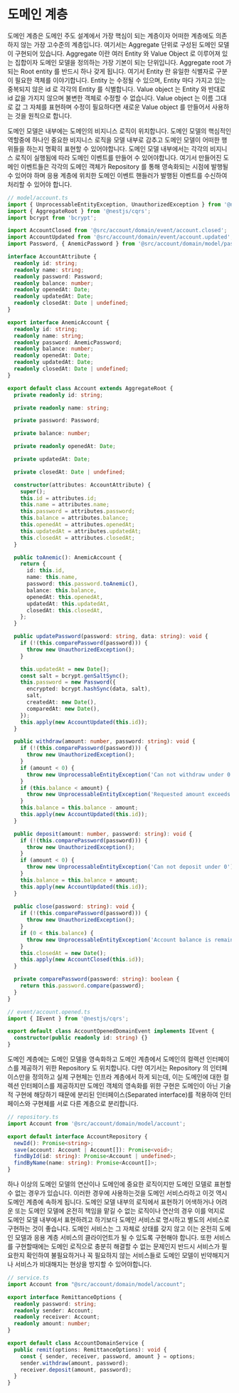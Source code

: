 # 도메인 계층

도메인 계층은 도메인 주도 설계에서 가장 핵심이 되는 계층이자 어떠한 계층에도 의존하지 않는 가장 고수준의 계층입니다. 여기서는 Aggregate 단위로 구성된 도메인 모델이 구현되어 있습니다. Aggregate 이란 여러 Entity 와 Value Object 로 이루어져 있는 집합이자 도메인 모델을 정의하는 가장 기본이 되는 단위입니다. Aggregate root 가 되는 Root entity 를 반드시 하나 갖게 됩니다. 여기서 Entity 란 유일한 식별자로 구분이 필요한 객체를 이야기합니다. Entity 는 수정될 수 있으며, Entity 마다 가지고 있는 중복되지 않은 id 로 각각의 Entity 를 식별합니다. Value object 는 Entity 와 반대로 id 값을 가지지 않으며 불변한 객체로 수정할 수 없습니다. Value object 는 이름 그대로 값 그 자체를 표현하며 수정이 필요하다면 새로운 Value object 를 만들어서 사용하는 것을 원칙으로 합니다.

도메인 모델은 내부에는 도메인의 비지니스 로직이 위치합니다. 도메인 모델의 핵심적인 역할중에 하나인 중요한 비지니스 로직을 모델 내부로 감추고 도메인 모델이 어떠한 행위들을 하는지 명확히 표현할 수 있어야합니다. 도메인 모델 내부에서는 각각의 비지니스 로직이 실행됨에 따라 도메인 이벤트를 만들어 수 있어야합니다. 여기서 만들어진 도메인 이벤트들은 각각의 도메인 객체가 Repository 를 통해 영속화되는 시점에 발행될 수 있어야 하며 응용 계층에 위치한 도메인 이벤트 핸들러가 발행된 이벤트를 수신하여 처리할 수 있어야 합니다.

```typescript
// model/account.ts
import { UnprocessableEntityException, UnauthorizedException } from '@nestjs/common';
import { AggregateRoot } from '@nestjs/cqrs';
import bcrypt from 'bcrypt';

import AccountClosed from '@src/account/domain/event/account.closed';
import AccountUpdated from '@src/account/domain/event/account.updated';
import Password, { AnemicPassword } from '@src/account/domain/model/password';

interface AccountAttribute {
  readonly id: string;
  readonly name: string;
  readonly password: Password;
  readonly balance: number;
  readonly openedAt: Date;
  readonly updatedAt: Date;
  readonly closedAt: Date | undefined;
}

export interface AnemicAccount {
  readonly id: string;
  readonly name: string;
  readonly password: AnemicPassword;
  readonly balance: number;
  readonly openedAt: Date;
  readonly updatedAt: Date;
  readonly closedAt: Date | undefined;
}

export default class Account extends AggregateRoot {
  private readonly id: string;

  private readonly name: string;

  private password: Password;

  private balance: number;

  private readonly openedAt: Date;

  private updatedAt: Date;

  private closedAt: Date | undefined;

  constructor(attributes: AccountAttribute) {
    super();
    this.id = attributes.id;
    this.name = attributes.name;
    this.password = attributes.password;
    this.balance = attributes.balance;
    this.openedAt = attributes.openedAt;
    this.updatedAt = attributes.updatedAt;
    this.closedAt = attributes.closedAt;
  }

  public toAnemic(): AnemicAccount {
    return {
      id: this.id,
      name: this.name,
      password: this.password.toAnemic(),
      balance: this.balance,
      openedAt: this.openedAt,
      updatedAt: this.updatedAt,
      closedAt: this.closedAt,
    };
  }

  public updatePassword(password: string, data: string): void {
    if (!(this.comparePassword(password))) {
      throw new UnauthorizedException();
    }

    this.updatedAt = new Date();
    const salt = bcrypt.genSaltSync();
    this.password = new Password({
      encrypted: bcrypt.hashSync(data, salt),
      salt,
      createdAt: new Date(),
      comparedAt: new Date(),
    });
    this.apply(new AccountUpdated(this.id));
  }

  public withdraw(amount: number, password: string): void {
    if (!(this.comparePassword(password))) {
      throw new UnauthorizedException();
    }
    if (amount < 0) {
      throw new UnprocessableEntityException('Can not withdraw under 0');
    }
    if (this.balance < amount) {
      throw new UnprocessableEntityException('Requested amount exceeds your withdrawal limit');
    }
    this.balance = this.balance - amount;
    this.apply(new AccountUpdated(this.id));
  }

  public deposit(amount: number, password: string): void {
    if (!(this.comparePassword(password))) {
      throw new UnauthorizedException();
    }
    if (amount < 0) {
      throw new UnprocessableEntityException('Can not deposit under 0')
    }
    this.balance = this.balance + amount;
    this.apply(new AccountUpdated(this.id));
  }
  
  public close(password: string): void {
    if (!(this.comparePassword(password))) {
      throw new UnauthorizedException();
    }    
    if (0 < this.balance) {
      throw new UnprocessableEntityException('Account balance is remained');
    }
    this.closedAt = new Date();
    this.apply(new AccountClosed(this.id));
  }

  private comparePassword(password: string): boolean {
    return this.password.compare(password);
  }
}

```

```typescript
// event/account.opened.ts
import { IEvent } from '@nestjs/cqrs';

export default class AccountOpenedDomainEvent implements IEvent {
  constructor(public readonly id: string) {}
}

```

도메인 계층에는 도메인 모델을 영속화하고 도메인 계층에서 도메인의 컬렉션 인터페이스를 제공하기 위한 Repository 도 위치합니다. 다만 여기서는 Repository 의 인터페이스만을 정의하고 실제 구현체는 인프라 계층에서 하게 되는데, 이는 도메인에 대한 컬렉션 인터페이스를 제공하지만 도메인 객체의 영속화를 위한 구현은 도메인이 아닌 기술적 구현에 해당하기 때문에 분리된 인터페이스\(Separated interface\)를 적용하여 인터페이스와 구현체를 서로 다른 계층으로 분리합니다.

```typescript
// repository.ts
import Account from '@src/account/domain/model/account';

export default interface AccountRepository {
  newId(): Promise<string>;
  save(account: Account | Account[]): Promise<void>;
  findById(id: string): Promise<Account | undefined>;
  findByName(name: string): Promise<Account[]>;
}

```

하나 이상의 도메인 모델의 연산이나 도메인에 중요한 로직이지만 도메인 모델로 표현할 수 없는 경우가 있습니다. 이러한 경우에 사용하는것을 도메인 서비스라하고 이것 역시 도메인 계층에 속하게 됩니다. 도메인 모델 내부의 로직에서 표현하기 어색하거나 어려운 또는 도메인 모델에 온전히 책임을 맡길 수 없는 로직이나 연산의 경우 이를 억지로 도메인 모델 내부에서 표현하려고 하기보다 도메인 서비스로 명시하고 별도의 서비스로 구현하는 것이 좋습니다. 도메인 서비스는 그 자체로 상태를 갖지 않고 이는 온전히 도메인 모델과 응용 계층 서비스의 클라이언트가 될 수 있도록 구현해야 합니다. 또한 서비스를 구현할때에는 도메인 로직으로 충분히 해결할 수 없는 문제인지 반드시 서비스가 필요한지 확인하여 불필요하거나 꼭 필요하지 않는 서비스들로 도메인 모델이 빈약해지거나 서비스가 비대해지는 현상을 방지할 수 있어야합니다.

```typescript
// service.ts
import Account from "@src/account/domain/model/account";

export interface RemittanceOptions {
  readonly password: string;
  readonly sender: Account;
  readonly receiver: Account;
  readonly amount: number;
}

export default class AccountDomainService {
  public remit(options: RemittanceOptions): void {
    const { sender, receiver, password, amount } = options;
    sender.withdraw(amount, password);
    receiver.deposit(amount, password);
  }
}

```

